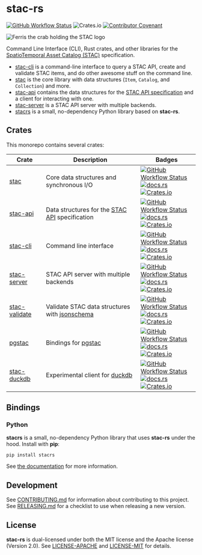 # stac-rs

[![GitHub Workflow Status](https://img.shields.io/github/actions/workflow/status/stac-utils/stac-rs/ci.yml?branch=main&style=for-the-badge)](https://github.com/stac-utils/stac-rs/actions/workflows/ci.yml)
![Crates.io](https://img.shields.io/crates/l/stac?style=for-the-badge)
[![Contributor Covenant](https://img.shields.io/badge/Contributor%20Covenant-2.1-4baaaa.svg?style=for-the-badge)](./CODE_OF_CONDUCT)

![Ferris the crab holding the STAC logo](./img/rustacean-and-stac-small.png)

Command Line Interface (CLI), Rust crates, and other libraries for the [SpatioTemporal Asset Catalog (STAC)](https://stacspec.org/) specification.

- [stac-cli](./cli/README.md) is a command-line interface to query a STAC API, create and validate STAC items, and do other awesome stuff on the command line.
- [stac](./core/README.md) is the core library with data structures (`Item`, `Catalog`, and `Collection`) and more.
- [stac-api](./api/README.md) contains the data structures for the [STAC API specification](https://github.com/radiantearth/stac-api-spec) and a client for interacting with one.
- [stac-server](./server/README.md) is a STAC API server with multiple backends.
- [stacrs](./python/README.md) is a small, no-dependency Python library based on **stac-rs**.

## Crates

This monorepo contains several crates:

| Crate | Description | Badges |
| ----- | ---- | --------- |
| [stac](./core/README.md) | Core data structures and synchronous I/O | [![GitHub Workflow Status](https://img.shields.io/github/actions/workflow/status/stac-utils/stac-rs/core.yml?style=flat-square)](https://github.com/stac-utils/stac-rs/actions/workflows/core.yml) <br /> [![docs.rs](https://img.shields.io/docsrs/stac?style=flat-square)](https://docs.rs/stac/latest/stac/) <br> [![Crates.io](https://img.shields.io/crates/v/stac?style=flat-square)](https://crates.io/crates/stac) |
| [stac-api](./api/README.md) | Data structures for the [STAC API](https://github.com/radiantearth/stac-api-spec) specification | [![GitHub Workflow Status](https://img.shields.io/github/actions/workflow/status/stac-utils/stac-rs/api.yml?style=flat-square)](https://github.com/stac-utils/stac-rs/actions/workflows/api.yml) <br /> [![docs.rs](https://img.shields.io/docsrs/stac-api?style=flat-square)](https://docs.rs/stac-api/latest/stac_api/) <br> [![Crates.io](https://img.shields.io/crates/v/stac-api?style=flat-square)](https://crates.io/crates/stac-api) |
| [stac-cli](./cli/README.md)| Command line interface | [![GitHub Workflow Status](https://img.shields.io/github/actions/workflow/status/stac-utils/stac-rs/cli.yml?style=flat-square)](https://github.com/stac-utils/stac-rs/actions/workflows/cli.yml) <br /> [![docs.rs](https://img.shields.io/docsrs/stac-cli?style=flat-square)](https://docs.rs/stac-cli/latest/stac_cli/) <br> [![Crates.io](https://img.shields.io/crates/v/stac-cli?style=flat-square)](https://crates.io/crates/stac-cli) |
| [stac-server](./server/README.md)| STAC API server with multiple backends | [![GitHub Workflow Status](https://img.shields.io/github/actions/workflow/status/stac-utils/stac-rs/server.yml?style=flat-square)](https://github.com/stac-utils/stac-rs/actions/workflows/server.yml) <br /> [![docs.rs](https://img.shields.io/docsrs/stac-server?style=flat-square)](https://docs.rs/stac-server/latest/stac_server/) <br> [![Crates.io](https://img.shields.io/crates/v/stac-server?style=flat-square)](https://crates.io/crates/stac-server) |
| [stac-validate](./validate/README.md) | Validate STAC data structures with [jsonschema](https://json-schema.org/) | [![GitHub Workflow Status](https://img.shields.io/github/actions/workflow/status/stac-utils/stac-rs/validate.yml?style=flat-square)](https://github.com/stac-utils/stac-rs/actions/workflows/validate.yml) <br /> [![docs.rs](https://img.shields.io/docsrs/stac-validate?style=flat-square)](https://docs.rs/stac-validate/latest/stac-validate/) <br> [![Crates.io](https://img.shields.io/crates/v/stac-validate?style=flat-square)](https://crates.io/crates/stac-validate) |
| [pgstac](./pgstac/README.md) | Bindings for [pgstac](https://github.com/stac-utils/pgstac) | [![GitHub Workflow Status](https://img.shields.io/github/actions/workflow/status/stac-utils/stac-rs/pgstac.yml?style=flat-square)](https://github.com/stac-utils/stac-rs/actions/workflows/pgstac.yml) <br /> [![docs.rs](https://img.shields.io/docsrs/pgstac?style=flat-square)](https://docs.rs/pgstac/latest/pgstac/) <br> [![Crates.io](https://img.shields.io/crates/v/pgstac?style=flat-square)](https://crates.io/crates/pgstac) |
| [stac-duckdb](./duckdb/README.md) | Experimental client for [duckdb](https://duckdb.org/) | [![GitHub Workflow Status](https://img.shields.io/github/actions/workflow/status/stac-utils/stac-rs/duckdb.yml?style=flat-square)](https://github.com/stac-utils/stac-rs/actions/workflows/duckdb.yml) <br /> [![docs.rs](https://img.shields.io/docsrs/stac-duckdb?style=flat-square)](https://docs.rs/stac-duckdb/latest/stac_duckdb/) <br> [![Crates.io](https://img.shields.io/crates/v/stac-duckdb?style=flat-square)](https://crates.io/crates/stac-duckdb) |

## Bindings

### Python

**stacrs** is a small, no-dependency Python library that uses **stac-rs** under the hood.
Install with **pip**:

```shell
pip install stacrs
```

See [the documentation](https://stacrs.readthedocs.io/) for more information.

## Development

See [CONTRIBUTING.md](./CONTRIBUTING.md) for information about contributing to this project.
See [RELEASING.md](./RELEASING.md) for a checklist to use when releasing a new version.

## License

**stac-rs** is dual-licensed under both the MIT license and the Apache license (Version 2.0).
See [LICENSE-APACHE](./LICENSE-APACHE) and [LICENSE-MIT](./LICENSE-MIT) for details.

<!-- markdownlint-disable-file MD033 -->
